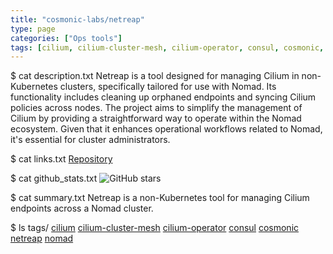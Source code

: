 ```yaml
---
title: "cosmonic-labs/netreap"
type: page
categories: ["Ops tools"]
tags: [cilium, cilium-cluster-mesh, cilium-operator, consul, cosmonic, netreap, nomad]
---
```


$ cat description.txt
Netreap is a tool designed for managing Cilium in non-Kubernetes clusters, specifically tailored for use with Nomad. Its functionality includes cleaning up orphaned endpoints and syncing Cilium policies across nodes. The project aims to simplify the management of Cilium by providing a straightforward way to operate within the Nomad ecosystem. Given that it enhances operational workflows related to Nomad, it's essential for cluster administrators.

$ cat links.txt
[Repository](https://github.com/cosmonic-labs/netreap)

$ cat github_stats.txt
![GitHub stars](https://img.shields.io/github/stars/cosmonic-labs/netreap?style=social)


$ cat summary.txt
Netreap is a non-Kubernetes tool for managing Cilium endpoints across a Nomad cluster.


$ ls tags/
[cilium](/tags/cilium/)
[cilium-cluster-mesh](/tags/cilium-cluster-mesh/)
[cilium-operator](/tags/cilium-operator/)
[consul](/tags/consul/)
[cosmonic](/tags/cosmonic/)
[netreap](/tags/netreap/)
[nomad](/tags/nomad/)
